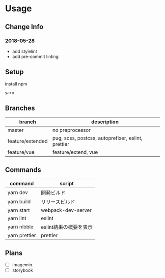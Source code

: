 # Usage

## Change Info

### 2018-05-28

- add stylelint
- add pre-commit linting

## Setup

install npm

```sh
yarn
```

## Branches

|      branch      |                    description                     |
| ---------------- | -------------------------------------------------- |
| master           | no preprocessor                                    |
| feature/extended | pug, scss, postcss, autoprefixer, eslint, prettier |
| feature/vue      | feature/extend, vue                                |

## Commands

|    command    |         script         |
| ------------- | ---------------------- |
| yarn dev      | 開発ビルド             |
| yarn build    | リリースビルド         |
| yarn start    | webpack-dev-server     |
| yarn lint     | eslint                 |
| yarn nibble   | eslint結果の概要を表示 |
| yarn prettier | prettier               |

## Plans

- [ ] imagemin
- [ ] storybook
